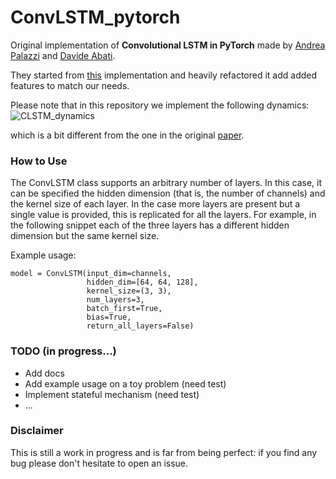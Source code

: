 # ConvLSTM_pytorch

Original implementation of **Convolutional LSTM in PyTorch** made by [Andrea Palazzi](https://github.com/ndrplz) and [Davide Abati](https://github.com/DavideA).

They started from [this](https://github.com/rogertrullo/pytorch_convlstm/blob/master/conv_lstm.py) implementation and heavily refactored it add added features to match our needs.

Please note that in this repository we implement the following dynamics:
![CLSTM_dynamics](https://user-images.githubusercontent.com/7113894/59357391-15c73e00-8d2b-11e9-8234-9d51a90be5dc.png)

which is a bit different from the one in the original [paper](https://arxiv.org/pdf/1506.04214.pdf).

### How to Use
The ConvLSTM class supports an arbitrary number of layers. In this case, it can be specified the hidden dimension (that is, the number of channels) and the kernel size of each layer. In the case more layers are present but a single value is provided, this is replicated for all the layers. For example, in the following snippet each of the three layers has a different hidden dimension but the same kernel size.

Example usage:
```
model = ConvLSTM(input_dim=channels,
                 hidden_dim=[64, 64, 128],
                 kernel_size=(3, 3),
                 num_layers=3,
                 batch_first=True,
                 bias=True,
                 return_all_layers=False)
```

### TODO (in progress...)
- Add docs
- Add example usage on a toy problem (need test)
- Implement stateful mechanism (need test)
- ...

### Disclaimer

This is still a work in progress and is far from being perfect: if you find any bug please don't hesitate to open an issue.